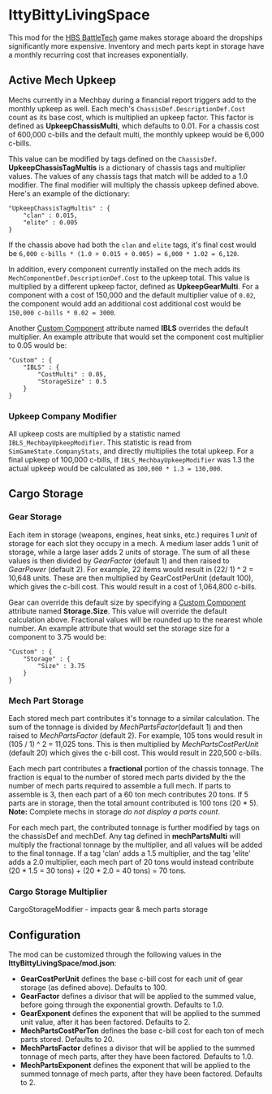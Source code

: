 # IttyBittyLivingSpace
This mod for the [HBS BattleTech](http://battletechgame.com/) game makes storage aboard the dropships significantly more expensive. Inventory and mech parts kept in storage have a monthly recurring cost that increases exponentially.

## Active Mech Upkeep

Mechs currently in a Mechbay during a financial report triggers add to the monthly upkeep as well. Each mech's `ChassisDef.DescriptionDef.Cost` count as its base cost, which is multiplied an upkeep factor. This factor is defined as **UpkeepChassisMulti**, which defaults to 0.01. For a chassis cost of 600,000 c-bills and the default multi, the monthly upkeep would be 6,000 c-bills.

This value can be modified by tags defined on the `ChassisDef`. **UpkeepChassisTagMultis** is a dictionary of chassis tags and multiplier values. The values of any chassis tags that match will be added to a 1.0 modifier. The final modifier will multiply the chassis upkeep defined above. Here's an example of the dictionary:

```
"UpkeepChassisTagMultis" : {
    "clan" : 0.015,
    "elite" : 0.005
}
```

If the chassis above had both the `clan` and `elite` tags, it's final cost would be `6,000 c-bills * (1.0 + 0.015 + 0.005) = 6,000 * 1.02 = 6,120`.

In addition, every component currently installed on the mech adds its `MechComponentDef.DescriptionDef.Cost` to the upkeep total. This value is multiplied by a different upkeep factor, defined as **UpkeepGearMulti**. For a component with a cost of 150,000 and the default multiplier value of `0.02`, the component would add an additional cost additional cost would be `150,000 c-bills * 0.02 = 3000`.

Another [Custom Component](https://github.com/BattletechModders/CustomComponents/) attribute named **IBLS** overrides the default multiplier. An example attribute that would set the component cost multiplier to 0.05 would be:

```
"Custom" : {
    "IBLS" : {
        "CostMulti" : 0.05,
        "StorageSize" : 0.5
    }   
}
```

### Upkeep Company Modifier

All upkeep costs are multiplied by a statistic named `IBLS_MechbayUpkeepModifier`. This statistic is read from `SimGameState.CompanyStats`, and directly multiplies the total upkeep. For a final upkeep of 100,000 c-bills, if `IBLS_MechbayUpkeepModifier` was 1.3 the actual upkeep would be calculated as `100,000 * 1.3 = 130,000`. 

## Cargo Storage

### Gear Storage
Each item in storage (weapons, engines, heat sinks, etc.) requires 1 *unit* of storage for each slot they occupy in a mech. A medium laser adds 1 unit of storage, while a large laser adds 2 units of storage. The sum of all these values is then divided by *GearFactor* (default 1) and then raised to *GearPower* (default 2).  For example, 22 items would result in (22/ 1) ^ 2 = 10,648 units. These are then multiplied by GearCostPerUnit (default 100), which gives the c-bill cost. This would result in a cost of 1,064,800 c-bills.

Gear can override this default size by specifying a [Custom Component](https://github.com/BattletechModders/CustomComponents/) attribute named **Storage.Size**. This value will override the default calculation above. Fractional values will be rounded up to the nearest whole number. An example attribute that would set the storage size for a component to 3.75 would be:
```
"Custom" : {
    "Storage" : {
        "Size" : 3.75
    }   
}
```

### Mech Part Storage
Each stored mech part contributes it's tonnage to a similar calculation. The sum of the tonnage is divided by *MechPartsFactor*(default 1) and then raised to *MechPartsFactor* (default 2). For example, 105 tons would result in (105 / 1) ^ 2 = 11,025 tons. This is then multiplied by *MechPartsCostPerUnit* (default 20) which gives the c-bill cost. This would result in 220,500 c-bills.

Each mech part contributes a **fractional** portion of the chassis tonnage. The fraction is equal to the number of stored mech parts divided by the   the number of mech parts required to assemble a full mech. If parts to assemble is 3, then each part of a 60 ton mech contributes 20 tons. If 5 parts are in storage, then the total amount contributed is 100 tons (20 * 5).
**Note:** Complete mechs in storage *do not display a parts count*.  

For each mech part, the contributed tonnage is further modified by tags on the chassisDef and mechDef. Any tag defined in **mechPartsMulti** will multiply the fractional tonnage by the multiplier, and all values will be added to the final tonnage. If a tag 'clan' adds a 1.5 multiplier, and the tag 'elite' adds a 2.0 multiplier, each mech part of 20 tons would instead contribute (20 * 1.5 = 30 tons) + (20 * 2.0 = 40 tons) = 70 tons.

### Cargo Storage Multiplier

CargoStorageModifier - impacts gear & mech parts storage

## Configuration

The mod can be customized through the following values in the **IttyBittyLivingSpace/mod.json**:

* **GearCostPerUnit** defines the base c-bill cost for each *unit* of gear storage (as defined above). Defaults to 100.
* **GearFactor** defines a divisor that will be applied to the summed value, before going through the exponential growth. Defaults to 1.0.
* **GearExponent** defines the exponent that will be applied to the summed unit value, after it has been factored. Defaults to 2.
* **MechPartsCostPerTon** defines the base c-bill cost for each ton of mech parts stored. Defaults to 20.
* **MechPartsFactor** defines a divisor that will be applied to the summed tonnage of mech parts, after they have been factored. Defaults to 1.0.
* **MechPartsExponent** defines the exponent that will be applied to the summed tonnage of mech parts, after they have been factored. Defaults to 2.
